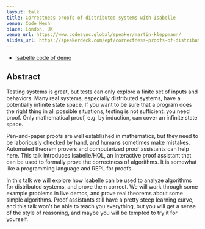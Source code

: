 ```yaml
---
layout: talk
title: Correctness proofs of distributed systems with Isabelle
venue: Code Mesh
place: London, UK
venue_url: https://www.codesync.global/speaker/martin-kleppmann/
slides_url: https://speakerdeck.com/ept/correctness-proofs-of-distributed-systems-with-isabelle
---
```


* [Isabelle code of demo](https://gist.github.com/ept/b6872fc541a68a321a26198b53b3896b)

<script async class="speakerdeck-embed" data-id="e1beafadaa61453dbe5b93d41ce55c18" data-ratio="1.77777777777778" src="//speakerdeck.com/assets/embed.js"></script>

Abstract
--------

Testing systems is great, but tests can only explore a finite set of inputs and behaviors. Many real
systems, especially distributed systems, have a potentially infinite state space. If you want to be
sure that a program does the right thing in all possible situations, testing is not sufficient: you
need proof. Only mathematical proof, e.g. by induction, can cover an infinite state space.

Pen-and-paper proofs are well established in mathematics, but they need to be laboriously checked by
hand, and humans sometimes make mistakes. Automated theorem provers and computerized proof
assistants can help here. This talk introduces Isabelle/HOL, an interactive proof assistant that can
be used to formally prove the correctness of algorithms. It is somewhat like a programming language
and REPL for proofs.

In this talk we will explore how Isabelle can be used to analyze algorithms for distributed systems,
and prove them correct. We will work through some example problems in live demos, and prove real
theorems about some simple algorithms. Proof assistants still have a pretty steep learning curve,
and this talk won't be able to teach you everything, but you will get a sense of the style of
reasoning, and maybe you will be tempted to try it for yourself.
